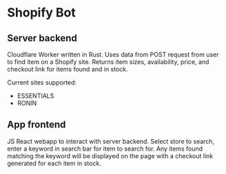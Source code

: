 # Shopify Bot

## Server backend
Cloudflare Worker written in Rust. 
Uses data from POST request from user to find item on a Shopify site. Returns item sizes, availability, price, and checkout link for items found and in stock.

Current sites supported: 
- ESSENTIALS
- RONIN

## App frontend
JS React webapp to interact with server backend. 
Select store to search, enter a keyword in search bar for item to search for.
Any items found matching the keyword will be displayed on the page with a checkout link generated for each item in stock.
